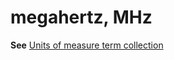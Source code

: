 # megahertz, MHz

**See** [Units of measure term collection](../term-collections/units-of-measure-terms.md)
